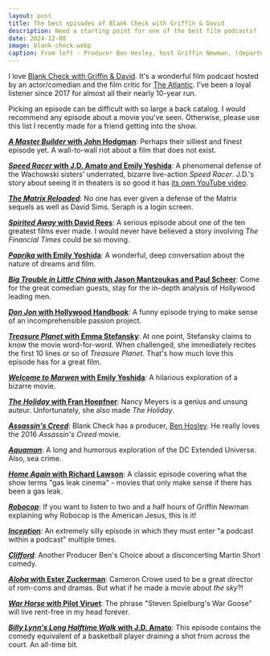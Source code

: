```yaml
---
layout: post
title: The best episodes of Blank Check with Griffin & David
description: Need a starting point for one of the best film podcasts?
date: 2024-12-08
image: blank-check.webp
caption: From left - Producer Ben Hosley, host Griffin Newman, (departed) social producer Angela Ferraguto and host David Sims in 2019. (Via Instagram)
---
```


I love [Blank Check with Griffin & David](https://www.blankcheckpod.com). It's a wonderful film podcast hosted by an actor/comedian and the film critic for [The Atlantic](https://www.theatlantic.com). I've been a loyal listener since 2017 for almost all their nearly 10-year run.

Picking an episode can be difficult with so large a back catalog. I would recommend any episode about a movie you've seen. Otherwise, please use this list I recently made for a friend getting into the show.

**[_A Master Builder_ with John Hodgman](https://blank-check.fandom.com/wiki/A_Master_Builder)**: Perhaps their silliest and finest episode yet. A wall-to-wall riot about a film that does not exist.

**[_Speed Racer_ with J.D. Amato and Emily Yoshida](https://blank-check.fandom.com/wiki/Speed_Racer)**: A phenomenal defense of the Wachowski sisters' underrated, bizarre live-action _Speed Racer_. J.D.'s story about seeing it in theaters is so good it has [its own YouTube video](https://www.youtube.com/watch?v=nM9QLpY4CyM&t=2s).

**[_The Matrix Reloaded_](https://blank-check.fandom.com/wiki/The_Matrix_Reloaded)**: No one has ever given a defense of the Matrix sequels as well as David Sims. Seraph is a login screen.

**[_Spirited Away_ with David Rees](https://blank-check.fandom.com/wiki/Spirited_Away)**: A serious episode about one of the ten greatest films ever made. I would never have believed a story involving _The Financial Times_ could be so moving.

**[_Paprika_ with Emily Yoshida](https://blank-check.fandom.com/wiki/Paprika)**: A wonderful, deep conversation about the nature of dreams and film.

**[_Big Trouble in Little China_ with Jason Mantzoukas and Paul Scheer](https://blank-check.fandom.com/wiki/Big_Trouble_in_Little_China)**: Come for the great comedian guests, stay for the in-depth analysis of Hollywood leading men.

**[_Don Jon_ with Hollywood Handbook](https://blank-check.fandom.com/wiki/Don_Jon)**: A funny episode trying to make sense of an incomprehensible passion project.

**[_Treasure Planet_ with Emma Stefansky](https://blank-check.fandom.com/wiki/Treasure_Planet)**: At one point, Stefansky claims to know the movie word-for-word. When challenged, she immediately recites the first 10 lines or so of _Treasure Planet_. That's how much love this episode has for a great film.

**[_Welcome to Marwen_ with Emily Yoshida](https://blank-check.fandom.com/wiki/Welcome_to_Marwen)**: A hilarious exploration of a bizarre movie.

**[_The Holiday_ with Fran Hoepfner](https://blank-check.fandom.com/wiki/The_Holiday)**: Nancy Meyers is a genius and unsung auteur. Unfortunately, she also made _The Holiday_.

**[_Assassin's Creed_](https://blank-check.fandom.com/wiki/Assassin%27s_Creed)**: Blank Check has a producer, [Ben Hosley](https://blank-check.fandom.com/wiki/Ben_Hosley). He really loves the 2016 _Assassin's Creed_ movie.

**[_Aquaman_](https://blank-check.fandom.com/wiki/Aquaman)**: A long and humorous exploration of the DC Extended Universe. Also, sea crime.

**[_Home Again_ with Richard Lawson](https://blank-check.fandom.com/wiki/Home_Again)**: A classic episode covering what the show terms "gas leak cinema" - movies that only make sense if there has been a gas leak.

**[_Robocop_](https://blank-check.fandom.com/wiki/RoboCop)**: If you want to listen to two and a half hours of Griffin Newman explaining why Robocop is the American Jesus, this is it!

**[_Inception_](https://blank-check.fandom.com/wiki/Inception)**: An extremely silly episode in which they must enter "a podcast within a podcast" multiple times.

**[_Clifford_](https://blank-check.fandom.com/wiki/Clifford)**: Another Producer Ben's Choice about a disconcerting Martin Short comedy.

**[_Aloha_ with Ester Zuckerman](https://blank-check.fandom.com/wiki/Aloha)**: Cameron Crowe used to be a great director of rom-coms and dramas. But what if he made a movie about _the sky_?!

**[_War Horse_ with Pilot Viruet](https://blank-check.fandom.com/wiki/War_Horse)**: The phrase "Steven Spielburg's War Goose" will live rent-free in my head forever.

**[_Billy Lynn's Long Halftime Walk_ with J.D. Amato](https://blank-check.fandom.com/wiki/Billy_Lynn%27s_Long_Halftime_Walk)**: This episode contains the comedy equivalent of a basketball player draining a shot from across the court. An all-time bit.
